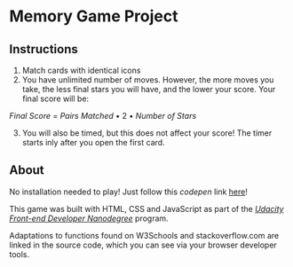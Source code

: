 # Memory Game Project

## Instructions

1. Match cards with identical icons
2. You have unlimited number of moves. However, the more moves you take, the less final stars you will have, and the lower your score.
Your final score will be:  

  *Final Score = Pairs Matched* • 2 • *Number of Stars*
  
3. You will also be timed, but this does not affect your score! The timer starts inly after you open the first card.

## About

No installation needed to play! Just follow this *codepen* link [here](https://codepen.io/DayTimeChunks/pen/ZozVmp)!  

This game was built with HTML, CSS and JavaScript as part of the [*Udacity Front-end Developer Nanodegree*](https://eu.udacity.com/course/front-end-web-developer-nanodegree--nd001) program.

Adaptations to functions found on W3Schools and stackoverflow.com are linked in the source code, which you can see via your browser developer tools.  
